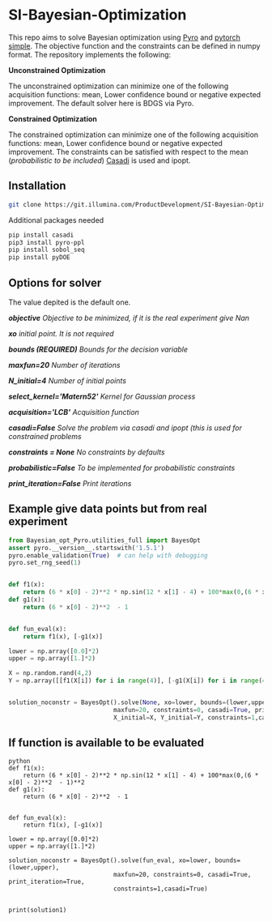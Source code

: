 # SI-Bayesian-Optimization
This repo aims to solve Bayesian optimization using [Pyro](https://pyro.ai/) and [pytorch simple](https://pytorch.org/). The objective function and the constraints can be defined in numpy format. The repository implements the following: 

**Unconstrained Optimization**

The unconstrained optimization can minimize one of the following acquisition functions: mean, Lower confidence bound or negative expected improvement. 
The default solver here is BDGS via Pyro. 

**Constrained Optimization**

The constrained optimization can minimize one of the following acquisition functions: mean, Lower confidence bound or negative expected improvement. The constraints can be satisfied with respect to the mean (*probabilistic to be included*)
[Casadi](https://web.casadi.org/) is used and ipopt. 

## Installation

```bash
git clone https://git.illumina.com/ProductDevelopment/SI-Bayesian-Optimization.git
```
Additional packages needed 
```bash
pip install casadi 
pip3 install pyro-ppl
pip install sobol_seq
pip install pyDOE
```

## Options for solver
 The value depited is the default one.
 
***objective***           *Objective to be minimized, if it is the real experiment give Nan*
 
***xo***                      *initial point. It is not required*

***bounds (REQUIRED)***       *Bounds for the decision variable*
 
***maxfun=20***                 *Number of iterations*
 
***N_initial=4***                *Number of initial points*
 
***select_kernel='Matern52'***    *Kernel for Gaussian process*

***acquisition='LCB'***           *Acquisition function*

***casadi=False***                *Solve the problem via casadi and ipopt (this is used for constrained problems*

***constraints = None***          *No constraints by defaults*

***probabilistic=False***        *To be implemented for probabilistic constraints*

***print_iteration=False***       *Print iterations*


## Example give data points but from real experiment
```python
from Bayesian_opt_Pyro.utilities_full import BayesOpt
assert pyro.__version__.startswith('1.5.1')
pyro.enable_validation(True)  # can help with debugging
pyro.set_rng_seed(1)


def f1(x):
    return (6 * x[0] - 2)**2 * np.sin(12 * x[1] - 4) + 100*max(0,(6 * x[0] - 2)**2  - 1)**2
def g1(x):
    return (6 * x[0] - 2)**2  - 1


def fun_eval(x):
    return f1(x), [-g1(x)]

lower = np.array([0.0]*2)
upper = np.array([1.]*2)

X = np.random.rand(4,2)
Y = np.array([[f1(X[i]) for i in range(4)], [-g1(X[i]) for i in range(4)]]).T


solution_noconstr = BayesOpt().solve(None, xo=lower, bounds=(lower,upper),
                             maxfun=20, constraints=0, casadi=True, print_iteration=True,
                             X_initial=X, Y_initial=Y, constraints=1,casadi=True)
```
## If function is available to be evaluated
```
python
def f1(x):
    return (6 * x[0] - 2)**2 * np.sin(12 * x[1] - 4) + 100*max(0,(6 * x[0] - 2)**2  - 1)**2
def g1(x):
    return (6 * x[0] - 2)**2  - 1


def fun_eval(x):
    return f1(x), [-g1(x)]

lower = np.array([0.0]*2)
upper = np.array([1.]*2)

solution_noconstr = BayesOpt().solve(fun_eval, xo=lower, bounds=(lower,upper),
                             maxfun=20, constraints=0, casadi=True, print_iteration=True,
                             constraints=1,casadi=True)


print(solution1)
```

